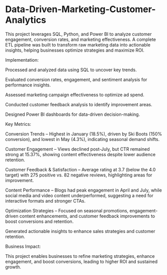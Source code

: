 # Data-Driven-Marketing-Customer-Analytics
This project leverages SQL, Python, and Power BI to analyze customer engagement, conversion rates, and marketing effectiveness. A complete ETL pipeline was built to transform raw marketing data into actionable insights, helping businesses optimize strategies and maximize ROI.



Implementation:

Processed and analyzed data using SQL to uncover key trends.

Evaluated conversion rates, engagement, and sentiment analysis for performance insights.

Assessed marketing campaign effectiveness to optimize ad spend.

Conducted customer feedback analysis to identify improvement areas.

Designed Power BI dashboards for data-driven decision-making.



Key Metrics:


Conversion Trends – Highest in January (18.5%), driven by Ski Boots (150% conversion), and lowest in May (4.3%), indicating seasonal demand shifts.

Customer Engagement – Views declined post-July, but CTR remained strong at 15.37%, showing content effectiveness despite lower audience retention.

Customer Feedback & Satisfaction – Average rating at 3.7 (below the 4.0 target) with 275 positive vs. 82 negative reviews, highlighting areas for improvement.

Content Performance – Blogs had peak engagement in April and July, while social media and video content underperformed, suggesting a need for interactive formats and stronger CTAs.

Optimization Strategies – Focused on seasonal promotions, engagement-driven content enhancements, and customer feedback improvements to boost conversions and retention.

Generated actionable insights to enhance sales strategies and customer retention.


Business Impact:

This project enables businesses to refine marketing strategies, enhance engagement, and boost conversions, leading to higher ROI and sustained growth.
